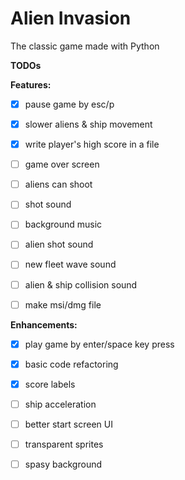 # Alien Invasion

The classic game made with Python

**TODOs**

**Features:**
- [x] pause game by esc/p
- [x] slower aliens & ship movement
- [x] write player's high score in a file
- [ ] game over screen
- [ ] aliens can shoot
- [ ] shot sound
- [ ] background music
- [ ] alien shot sound
- [ ] new fleet wave sound
- [ ] alien & ship collision sound
- [ ] make msi/dmg file


**Enhancements:**
- [x] play game by enter/space key press
- [x] basic code refactoring
- [x] score labels
- [ ] ship acceleration
- [ ] better start screen UI
- [ ] transparent sprites
- [ ] spasy background

